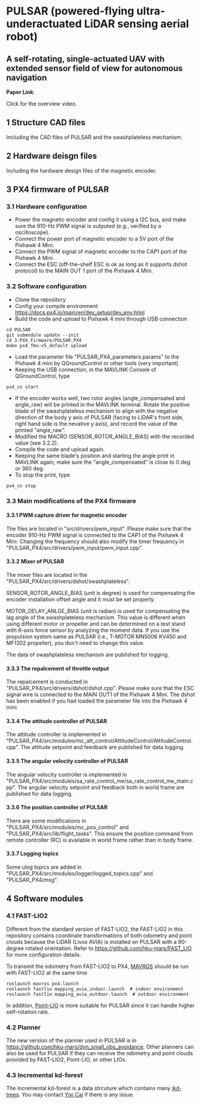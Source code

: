# PULSAR (powered-flying ultra-underactuated LiDAR sensing aerial robot)

## A self-rotating, single-actuated UAV with extended sensor field of view for autonomous navigation

**Paper Link**:

Click for the overview video.

<!-- [![Video Demo](./img/out.png)](https://www.youtube.com/watch?v=eDkwGXCea7w) -->

## 1 Structure CAD files

Including the CAD files of PULSAR and the swashplateless mechanism.

## 2 Hardware deisgn files

Including the hardware design files of the magnetic encoder.

## 3 PX4 firmware of PULSAR

### 3.1 Hardware configuration
+ Power the magnetic encoder and config it using a I2C bus, and make sure the 910-Hz PWM signal is outputed (e.g., verified by a oscilloscope).
+ Connect the power port of magnetic encoder to a 5V port of the Pixhawk 4 Mini.
+ Connect the PWM signal of magnetic encoder to the CAP1 port of the Pixhawk 4 Mini.
+ Connect the ESC (off-the-shelf ESC is ok as long as it supports dshot protocol) to the MAIN OUT 1 port of the Pixhawk 4 Mini.

### 3.2 Software configuration
+ Clone the repository
+ Config your compile environment https://docs.px4.io/main/en/dev_setup/dev_env.html
+ Build the code and upload to Pixhawk 4 mini through USB connection
```
cd PULSAR
git submodule update --init
cd 3-PX4_Firmware/PULSAR_PX4
make px4_fmu-v5_default upload
```
+ Load the parameter file "PULSAR_PX4_parameters.params" to the Pixhawk 4 mini by QGroundControl or other tools (very important)
+ Keeping the USB connection, in the MAVLINK Console of QGroundControl, type
```
px4_cn start
```
+ If the encoder works well, two rotor angles (angle_compensated and angle_raw) will be printed in the MAVLINK terminal. Rotate the positive blade of the swashplateless mechanism to align with the negative direction of the body y axis of PULSAR (facing to LiDAR's front side, right hand side is the nevative y axis), and record the value of the printed "angle_raw". 
+ Modified the MACRO (SENSOR_ROTOR_ANGLE_BIAS) with the recorded value (see 3.2.2).
+ Compile the code and upload again.
+ Keeping the same blade's position and starting the angle print in MAVLINK again, make sure the "angle_compensated" is close to 0 deg or 360 deg.
+ To stop the print, type
```
px4_cn stop
```


### 3.3 Main modifications of the PX4 firmware

#### 3.3.1 PWM capture driver for magnetic encoder 
The files are located in "src/drivers/pwm_input". Please make sure that the encoder 910-Hz PWM signal is connected to the CAP1 of the Pixhawk 4 Mini. Changing the frequency should also modify the timer frequency in "PULSAR_PX4/src/drivers/pwm_input/pwm_input.cpp".

#### 3.3.2 Mixer of PULSAR
The mixer files are located in the "PULSAR_PX4/src/drivers/dshot/swashplateless".

SENSOR_ROTOR_ANGLE_BIAS (unit is degree) is used for compensating the encoder installation offset angle and it must be set properly.

MOTOR_DELAY_ANLGE_BIAS (unit is radian) is used for compensating the lag angle of the swashplateless mechanism. This value is different when using different motor or propeller and can be determined on a test stand with 6-axis force sensor by analyzing the moment data. If you use the propulsion system same as PULSAR (i.e., T-MOTOR MN5006 KV450 and MF1302 propeller), you don't need to change this value.

The data of swashplateless mechanism are published for logging.


#### 3.3.3 The repalcement of throttle output
The repalcement is conducted in "PULSAR_PX4/src/drivers/dshot/dshot.cpp".
Please make sure that the ESC signal wire is connected to the MAIN OUT1 of the Pixhawk 4 Mini. The dshot has been enabled if you had loaded the parameter file into the Pixhawk 4 mini.


#### 3.3.4 The attitude controller of PULSAR
The attitude controller is implemented in "PULSAR_PX4/src/modules/mc_att_control/AttitudeControl/AttitudeControl.cpp".
The attitude setpoint and feedback are published for data logging.


#### 3.3.5 The angular velocity controller of PULSAR
The angular velocity controller is implemented in "PULSAR_PX4/src/modules/sa_rate_control_me/sa_rate_control_me_main.cpp".
The angular velocity setpoint and feedback both in world frame are published for data logging.


#### 3.3.6 The position controller of PULSAR
There are some modifications in "PULSAR_PX4/src/modules/mc_pos_control" and "PULSAR_PX4/src/lib/flight_tasks".
This ensure the position command from remote controller (RC) is available in world frame rather than in body frame.

#### 3.3.7 Logging topics
Some ulog topics are added in "PULSAR_PX4/src/modules/logger/logged_topics.cpp" and "PULSAR_PX4/msg".

## 4 Software modules

### 4.1 FAST-LIO2 
Different from the standard version of FAST-LIO2, the FAST-LIO2 in this repository contains coordinate transformations of both odometry and point clouds because the LiDAR (Livox AVIA) is installed on PULSAR with a 90-degree rotated orientation. Refer to https://github.com/hku-mars/FAST_LIO for more configuration details.

To transmit the odometry from FAST-LIO2 to PX4, [MAVROS](https://github.com/mavlink/mavros) should be run with FAST-LIO2 at the same time
```
roslaunch mavros px4.launch
roslaunch fastlio mapping_avia_indoor.launch  # indoor environment
roslaunch fastlio mapping_avia_outdoor.launch  # outdoor environment
```

In addition, [Point-LIO](https://github.com/hku-mars/Point-LIO) is more suitable for PULSAR since it can handle higher self-rotation rate.


### 4.2 Planner
The new version of the planner used in PULSAR is in https://github.com/hku-mars/dyn_small_obs_avoidance.
Other planners can also be used for PULSAR if they can receive the odometry and point clouds provided by FAST-LIO2, Point-LIO, or other LIOs.


### 4.3 Incremental kd-forest
The incremental kd-forest is a data strcuture which contains many [ikd-trees](https://github.com/hku-mars/ikd-Tree).
You may contact [Yixi Cai](https://github.com/Ecstasy-EC) if there is any issue.


